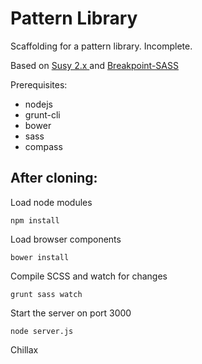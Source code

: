 Pattern Library
================

Scaffolding for a pattern library. Incomplete.

Based on [ Susy 2.x ]( http://susydocs.oddbird.net/en/latest/ ) and [ Breakpoint-SASS ](http://breakpoint-sass.com/)

Prerequisites:
- nodejs
- grunt-cli
- bower
- sass
- compass

After cloning:
--------------

Load node modules

``` npm install ```

Load browser components

``` bower install ```

Compile SCSS and watch for changes

``` grunt sass watch ```

Start the server on port 3000

``` node server.js ```

Chillax
